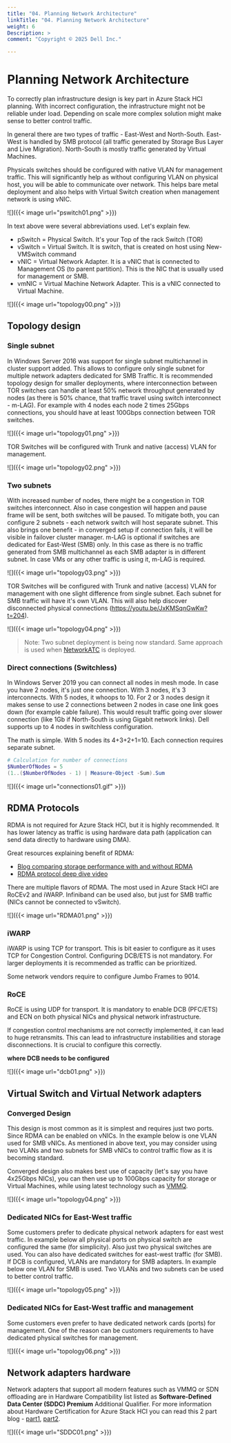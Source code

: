 ```yaml
---
title: "04. Planning Network Architecture"
linkTitle: "04. Planning Network Architecture"
weight: 6
Description: >
comment: "Copyright © 2025 Dell Inc."

---
```


# Planning Network Architecture

To correctly plan infrastructure design is key part in Azure Stack HCI planning. With incorrect configuration, the infrastructure might not be reliable under load. Depending on scale more complex solution might make sense to better control traffic.

In general there are two types of traffic - East-West and North-South. East-West is handled by SMB protocol (all traffic generated by Storage Bus Layer and Live Migration). North-South is mostly traffic generated by Virtual Machines.

Physicals switches should be configured with native VLAN for management traffic. This will significantly help as without configuring VLAN on physical host, you will be able to communicate over network. This helps bare metal deployment and also helps with Virtual Switch creation when management network is using vNIC.

![]({{< image url="pswitch01.png" >}})

In text above were several abbreviations used. Let's explain few.

- pSwitch = Physical Switch. It's your Top of the rack Switch (TOR)
- vSwitch = Virtual Switch. It is switch, that is created on host using New-VMSwitch command
- vNIC = Virtual Network Adapter. It is a vNIC that is connected to Management OS (to parent partition). This is the NIC that is usually used for management or SMB.
- vmNIC = Virtual Machine Network Adapter. This is a vNIC connected to Virtual Machine.

![]({{< image url="topology00.png" >}})

## Topology design

### Single subnet

In Windows Server 2016 was support for single subnet multichannel in cluster support added. This allows to configure only single subnet for multiple network adapters dedicated for SMB Traffic. It is recommended topology design for smaller deployments, where interconnection between TOR switches can handle at least 50% network throughput generated by nodes (as there is 50% chance, that traffic travel using switch interconnect - m-LAG). For example with 4 nodes each node 2 times 25Gbps connections, you should have at least 100Gbps connection between TOR switches.

![]({{< image url="topology01.png" >}})

TOR Switches will be configured with Trunk and native (access) VLAN for management.

![]({{< image url="topology02.png" >}})

### Two subnets

With increased number of nodes, there might be a congestion in TOR switches interconnect. Also in case congestion will happen and pause frame will be sent, both switches will be paused. To mitigate both, you can configure 2 subnets - each network switch will host separate subnet. This also brings one benefit - in converged setup if connection fails, it will be visible in failover cluster manager. m-LAG is optional if switches are dedicated for East-West (SMB) only. In this case as there is no traffic generated from SMB multichannel as each SMB adapter is in different subnet. In case VMs or any other traffic is using it, m-LAG is required.

![]({{< image url="topology03.png" >}})

TOR Switches will be configured with Trunk and native (access) VLAN for management with one slight difference from single subnet. Each subnet for SMB traffic will have it's own VLAN. This will also help discover disconnected physical connections (<https://youtu.be/JxKMSqnGwKw?t=204>).

![]({{< image url="topology04.png" >}})

> Note: Two subnet deployment is being now standard. Same approach is used when [NetworkATC](https://learn.microsoft.com/en-us/azure-stack/hci/deploy/network-atc) is deployed.

### Direct connections (Switchless)

In Windows Server 2019 you can connect all nodes in mesh mode. In case you have 2 nodes, it's just one connection. With 3 nodes, it's 3 interconnects. With 5 nodes, it whoops to 10. For 2 or 3 nodes design it makes sense to use 2 connections between 2 nodes in case one link goes down (for example cable failure). This would result traffic going over slower connection (like 1Gb if North-South is using Gigabit network links). Dell supports up to 4 nodes in switchless configuration.

The math is simple. With 5 nodes its 4+3+2+1=10. Each connection requires separate subnet.

```powershell
# Calculation for number of connections
$NumberOfNodes = 5
(1..($NumberOfNodes - 1) | Measure-Object -Sum).Sum
```

![]({{< image url="connections01.gif" >}})

## RDMA Protocols

RDMA is not required for Azure Stack HCI, but it is highly recommended. It has lower latency as traffic is using hardware data path (application can send data directly to hardware using DMA).

Great resources explaining benefit of RDMA:

- [Blog comparing storage performance with and without RDMA](https://techcommunity.microsoft.com/t5/storage-at-microsoft/to-rdma-or-not-to-rdma-8211-that-is-the-question/ba-p/425982)
- [RDMA protocol deep dive video](https://channel9.msdn.com/Blogs/Regular-IT-Guy/Behind-the-Scenes-with-Storage-Replica-and-RDMA)

There are multiple flavors of RDMA. The most used in Azure Stack HCI are RoCEv2 and iWARP. Infiniband can be used also, but just for SMB traffic (NICs cannot be connected to vSwitch).

![]({{< image url="RDMA01.png" >}})

### iWARP

iWARP is using TCP for transport. This is bit easier to configure as it uses TCP for Congestion Control. Configuring DCB/ETS is not mandatory. For larger deployments it is recommended as traffic can be prioritized.

Some network vendors require to configure Jumbo Frames to 9014.

### RoCE

RoCE is using UDP for transport. It is mandatory to enable DCB (PFC/ETS) and ECN on both physical NICs and physical network infrastructure.

If congestion control mechanisms are not correctly implemented, it can lead to huge retransmits. This can lead to infrastructure instabilities and storage disconnections. It is crucial to configure this correctly.

**where DCB needs to be configured**

![]({{< image url="dcb01.png" >}})

## Virtual Switch and Virtual Network adapters

### Converged Design

This design is most common as it is simplest and requires just two ports. Since RDMA can be enabled on vNICs. In the example below is one VLAN used for SMB vNICs. As mentioned in above text, you may consider using two VLANs and two subnets for SMB vNICs to control traffic flow as it is becoming standard.

Converged design also makes best use of capacity (let's say you have 4x25Gbps NICs), you can then use up to 100Gbps capacity for storage or Virtual Machines, while using latest technology such as [VMMQ](https://learn.microsoft.com/en-us/windows-hardware/drivers/network/overview-of-virtual-machine-multiple-queues).

![]({{< image url="topology04.png" >}})

### Dedicated NICs for East-West traffic

Some customers prefer to dedicate physical network adapters for east west traffic. In example below all physical ports on physical switch are configured the same (for simplicity). Also just two physical switches are used. You can also have dedicated switches for east-west traffic (for SMB). If DCB is configured, VLANs are mandatory for SMB adapters. In example below one VLAN for SMB is used. Two VLANs and two subnets can be used to better control traffic.

![]({{< image url="topology05.png" >}})

### Dedicated NICs for East-West traffic and management

Some customers even prefer to have dedicated network cards (ports) for management. One of the reason can be customers requirements to have dedicated physical switches for management.

![]({{< image url="topology06.png" >}})

## Network adapters hardware

Network adapters that support all modern features such as VMMQ or SDN offloading are in Hardware Compatibility list listed as **Software-Defined Data Center (SDDC) Premium** Additional Qualifier. For more information about Hardware Certification for Azure Stack HCI you can read this 2 part blog -
[part1](https://blogs.technet.microsoft.com/windowsserver/2018/02/20/the-technical-value-of-wssd-validated-hci-solutions-part-1/), [part2](https://blogs.technet.microsoft.com/windowsserver/2018/02/21/the-technical-value-of-validated-hci-solutions-part-2/).

![]({{< image url="SDDC01.png" >}})
